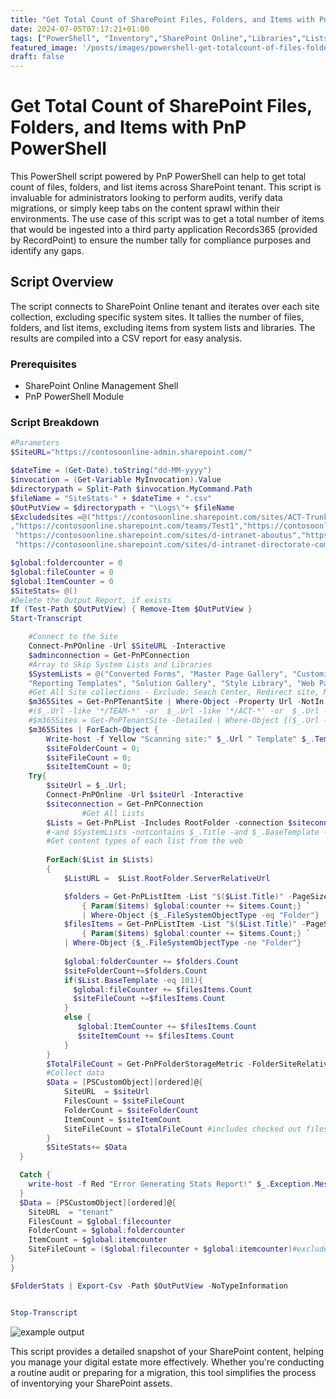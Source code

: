 ```yaml
---
title: "Get Total Count of SharePoint Files, Folders, and Items with PnP PowerShell"
date: 2024-07-05T07:17:21+01:00
tags: ["PowerShell", "Inventory","SharePoint Online","Libraries","Lists"]
featured_image: '/posts/images/powershell-get-totalcount-of-files-folders-items-in-tenant/example.png'
draft: false
---
```


# Get Total Count of SharePoint Files, Folders, and Items with PnP PowerShell

This PowerShell script powered by PnP PowerShell can help to get total count of files, folders, and list items across SharePoint tenant. This script is invaluable for administrators looking to perform audits, verify data migrations, or simply keep tabs on the content sprawl within their environments. The use case of this script was to get a total number of items that would be ingested into a third party application Records365 (provided by RecordPoint) to ensure the number tally for compliance purposes and identify any gaps.

## Script Overview

The script connects to SharePoint Online tenant and iterates over each site collection, excluding specific system sites. It tallies the number of files, folders, and list items, excluding items from system lists and libraries. The results are compiled into a CSV report for easy analysis.

### Prerequisites

- SharePoint Online Management Shell
- PnP PowerShell Module

### Script Breakdown


```PowerShell
#Parameters
$SiteURL="https://contosoonline-admin.sharepoint.com/"

$dateTime = (Get-Date).toString("dd-MM-yyyy")
$invocation = (Get-Variable MyInvocation).Value
$directorypath = Split-Path $invocation.MyCommand.Path
$fileName = "SiteStats-" + $dateTime + ".csv"
$OutPutView = $directorypath + "\Logs\"+ $fileName
$Excludedsites =@("https://contosoonline.sharepoint.com/sites/ACT-TrunkDemo-OpenAccess","https://contosoonline.sharepoint.com/teams/TrunkDemo","https://contosoonline.sharepoint.com/sites/Test-OpenAccess"
,"https://contosoonline.sharepoint.com/teams/Test1","https://contosoonline.sharepoint.com/sites/d-intranet",
 "https://contosoonline.sharepoint.com/sites/d-intranet-aboutus","https://contosoonline.sharepoint.com/sites/d-intranet-community", "https://contosoonline.sharepoint.com/sites/d-intranet-directorate",
 "https://contosoonline.sharepoint.com/sites/d-intranet-directorate-comms","https://contosoonline.sharepoint.com/sites/d-intranet-employeehub", "https://contosoonline.sharepoint.com/sites/d-intranet-news","https://contosoonline.sharepoint.com/teams/d-app-caspr-portal","https://contosoonline.sharepoint.com/teams/d-app-app");

$global:foldercounter = 0 
$global:fileCounter = 0 
$global:ItemCounter = 0 
$SiteStats= @()
#Delete the Output Report, if exists
If (Test-Path $OutPutView) { Remove-Item $OutPutView }
Start-Transcript

    #Connect to the Site       
    Connect-PnPOnline -Url $SiteURL -Interactive
    $adminconnection = Get-PnPConnection
    #Array to Skip System Lists and Libraries
    $SystemLists = @("Converted Forms", "Master Page Gallery", "Customized Reports", "Form Templates", "List Template Gallery", "Theme Gallery","Apps for SharePoint",
    "Reporting Templates", "Solution Gallery", "Style Library", "Web Part Gallery","Site Assets", "wfpub", "Site Pages", "Images", "MicroFeed","Pages")
    #Get All Site collections - Exclude: Seach Center, Redirect site, Mysite Host, App Catalog, Content Type Hub, eDiscovery and Bot Sites
    $m365Sites = Get-PnPTenantSite | Where-Object -Property Url -NotIn $Excludedsites  | Where-Object -Property Template -NotIn ("PWA#0","SRCHCEN#0", "REDIRECTSITE#0", "SPSMSITEHOST#0", "APPCATALOG#0", "POINTPUBLISHINGHUB#0", "POINTPUBLISHINGTOPIC#0","EDISC#0", "STS#-1") 
    #($_.Url -like '*/TEAM-*' -or  $_.Url -like '*/ACT-*' -or  $_.Url -like '*/PROJ-*' -or $_.Template -eq 'TEAMCHANNEL#1') -and
    #$m365Sites = Get-PnPTenantSite -Detailed | Where-Object {($_.Url -like '*Comm*') -and $_.Template -ne 'RedirectSite#0' }
    $m365Sites | ForEach-Object {
        Write-host -f Yellow "Scanning site:" $_.Url " Template" $_.Template
        $siteFolderCount = 0;
        $siteFileCount = 0;
        $siteItemCount = 0;
    Try{
        $siteUrl = $_.Url;     
        Connect-PnPOnline -Url $siteUrl -Interactive
        $siteconnection = Get-PnPConnection
                #Get All Lists
        $Lists = Get-PnPList -Includes RootFolder -connection $siteconnection| Where-Object {$_.Hidden -eq $False  }
        #-and $SystemLists -notcontains $_.Title -and $_.BaseTemplate -eq 101
        #Get content types of each list from the web
        
        ForEach($List in $Lists)
        {
            $ListURL =  $List.RootFolder.ServerRelativeUrl

            $folders = Get-PnPListItem -List "$($List.Title)" -PageSize 500 -connection $siteconnection -ScriptBlock `
                { Param($items) $global:counter += $items.Count;} `
                | Where-Object {$_.FileSystemObjectType -eq "Folder"}
            $filesItems = Get-PnPListItem -List "$($List.Title)" -PageSize 500 -connection $siteconnection -ScriptBlock `
                { Param($items) $global:counter += $items.Count;} `
            | Where-Object {$_.FileSystemObjectType -ne "Folder"}
            
            $global:folderCounter += $folders.Count
            $siteFolderCount+=$folders.Count
            if($List.BaseTemplate -eq 101){
              $global:fileCounter += $filesItems.Count
              $siteFileCount +=$filesItems.Count
            }
            else {
               $global:ItemCounter += $filesItems.Count
               $siteItemCount += $filesItems.Count
            }
        }
        $TotalFileCount = Get-PnPFolderStorageMetric -FolderSiteRelativeUrl $siteurl -connection $siteconnection| Select -ExpandProperty TotalFileCount  
        #Collect data
        $Data = [PSCustomObject][ordered]@{
            SiteURL  = $siteUrl
            FilesCount = $siteFileCount
            FolderCount = $siteFolderCount
            ItemCount = $siteItemCount
            SiteFileCount = $TotalFileCount #includes checked out files 
        }
        $SiteStats+= $Data
  }

  Catch {
    write-host -f Red "Error Generating Stats Report!" $_.Exception.Message
  }
  $Data = [PSCustomObject][ordered]@{
    SiteURL  = "tenant"
    FilesCount = $global:filecounter
    FolderCount = $global:foldercounter
    ItemCount = $global:itemcounter
    SiteFileCount = ($global:filecounter + $global:itemcounter)#excludes checked out files  
}
}

$FolderStats | Export-Csv -Path $OutPutView -NoTypeInformation


Stop-Transcript
```

![example output](../images/powershell-get-totalcount-of-files-folders-items-in-tenant/example.png)

This script provides a detailed snapshot of your SharePoint content, helping you manage your digital estate more effectively. Whether you're conducting a routine audit or preparing for a migration, this tool simplifies the process of inventorying your SharePoint assets.